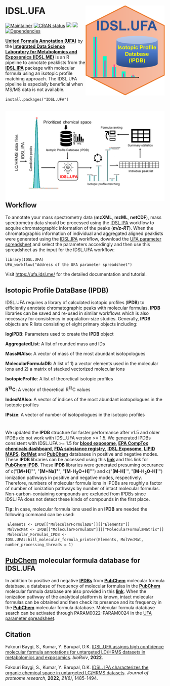 # IDSL.UFA<img src='UFA_educational_files/Figures/IDSL.UFA-logo.PNG' width="250px" align="right" />

<!-- badges: start -->
[![Maintainer](https://img.shields.io/badge/maintainer-Sadjad_Fakouri_Baygi-blue)](https://github.com/sajfb)
[![CRAN status](https://www.r-pkg.org/badges/version/IDSL.UFA)](https://cran.r-project.org/package=IDSL.UFA)
![](http://cranlogs.r-pkg.org/badges/IDSL.UFA?color=orange)
![](http://cranlogs.r-pkg.org/badges/grand-total/IDSL.UFA?color=brightgreen)
[![Dependencies](https://tinyverse.netlify.com/badge/IDSL.UFA)](https://cran.r-project.org/package=IDSL.UFA)
<!-- badges: end -->

[**United Formula Annotation (UFA)**](https://ufa.idsl.me/) by the [**Integrated Data Science Laboratory for Metabolomics and Exposomics (IDSL.ME)**](https://www.idsl.me/) is an R pipeline to annotate peaklists from the [**IDSL.IPA**](https://github.com/idslme/IDSL.IPA) package with molecular formula using an isotopic profile matching approach. The IDSL.UFA pipeline is especially beneficial when MS/MS data is not available.

	install.packages("IDSL.UFA")

## <img src='UFA_educational_files/Figures/IDSL.UFA-TOC_Art.png' align="right" />

## Workflow
To annotate your mass spectrometry data (**mzXML**, **mzML**, **netCDF**), mass spectrometry data should be processed using the [IDSL.IPA](https://github.com/idslme/IDSL.IPA) workflow to acquire chromatographic information of the peaks (***m/z-RT***). When the chromatographic information of individual and aggregated aligned peaklists were generated using the [IDSL.IPA](https://github.com/idslme/IDSL.IPA) workflow, download the [UFA parameter spreadsheet](https://raw.githubusercontent.com/idslme/IDSL.UFA/main/UFA_parameters.xlsx) and select the parameters accordingly and then use this spreadsheet as the input for the IDSL.UFA workflow:

	library(IDSL.UFA)
	UFA_workflow("Address of the UFA parameter spreadsheet")

Visit https://ufa.idsl.me/ for the detailed documentation and tutorial.

## Isotopic Profile DataBase (IPDB)
IDSL.UFA requires a library of calculated isotopic profiles (**IPDB**) to efficiently annotate chromatographic peaks with molecular formulas. **IPDB** libraries can be saved and re-used in similar workflows which is also necessary for consistency in population-size studies.
Generally, **IPDB** objects are R lists consisting of eight primary objects including:

**logIPDB**: Parameters used to create the **IPDB** object

**AggregatedList**: A list of rounded mass and IDs

**MassMAIso**: A vector of mass of the most abundant isotopologues

**MolecularFormulaDB**: A list of 1) a vector elements used in the molecular ions and 2) a matrix of stacked vectorized molecular ions

**IsotopicProfile**: A list of theoretical isotopic profiles

**R<sup>13</sup>C**: A vector of theoretical R<sup>13</sup>C values

**IndexMAIso**: A vector of indices of the most abundant isotopologues in the isotopic profiles

**IPsize**: A vector of number of isotopologues in the isotopic profiles

#
We updated the **IPDB** structure for faster performance after v1.5 and older IPDBs do not work with IDSL.UFA version >= 1.5. We generated IPDBs consistent with IDSL.UFA >= 1.5 for [**blood exposome**](https://bloodexposome.org/#/dashboard), [**EPA CompTox chemicals dashboard**](https://comptox.epa.gov/dashboard/), [**FDA substance registry**](https://www.fda.gov/industry/fda-data-standards-advisory-board/structured-product-labeling-resources), [**IDSL.Exposome**](https://chemcor.idsl.site/exposomechemicals/), [**LIPID MAPS**](https://www.lipidmaps.org/), [**RefMet**](https://metabolomicsworkbench.org/databases/refmet/index.php) and [**PubChem**](https://pubchem.ncbi.nlm.nih.gov/) databases in positive and negative modes. These **IPDB** libraries can be accessed using this [**link**](https://zenodo.org/record/7065107/files/IPDB_v1.5.zip?download=1) and this link for [**PubChem IPDB**](https://zenodo.org/record/7065107/files/PubChem07092021.zip?download=1). These **IPDB** libraries were generated presuming occurance of c("**[M+H]<sup>+</sup>**", "**[M+Na]<sup>+</sup>**", "**[M-H<sub>2</sub>O+H]<sup>+</sup>**") and c("**[M-H]<sup>-</sup>**", "**[M-H<sub>2</sub>O-H]<sup>-</sup>**") ionization pathways in positive and negative modes, respectively. Therefore, numbers of molecular formula ions in IPDBs are roughly a factor of number of ionization pathways by number of intact molecular formulas. Non-carbon-containing compounds are excluded from IPDBs since IDSL.IPA does not detect these kinds of compounds in the first place.

**Tip:** In case, molecular formula ions used in an **IPDB** are needed the following command can be used:

	 Elements <- IPDB[["MolecularFormulaDB"]][["Elements"]]
	 MolVecMat <- IPDB[["MolecularFormulaDB"]][["MolecularFormulaMatrix"]]
	 Molecular_Formulas_IPDB <- IDSL.UFA::hill_molecular_formula_printer(Elements, MolVecMat, number_processing_threads = 1)

## [**PubChem**](https://pubchem.ncbi.nlm.nih.gov/) molecular formula database for IDSL.UFA
In addition to positive and negative [**IPDBs**](https://zenodo.org/record/7065107/files/PubChem07092021.zip?download=1) from [**PubChem**](https://pubchem.ncbi.nlm.nih.gov/) molecular formula database, a database of frequency of molecular formulas in the [**PubChem**](https://pubchem.ncbi.nlm.nih.gov/) molecular formula database are also provided in this [**link**](https://zenodo.org/record/7065107/files/PubChem_MolecularFormula_Freq_Database.Rdata?download=1). When the ionization pathway of the analytical platform is known, intact molecular formulas can be obtained and then check its presence and its frequency in the [**PubChem**](https://pubchem.ncbi.nlm.nih.gov/) molecular formula database. Molecular formula database search can be activated through PARAM0022-PARAM0024 in the [UFA parameter spreadsheet](https://raw.githubusercontent.com/idslme/IDSL.UFA/main/UFA_parameters.xlsx).

## Citation
Fakouri Baygi, S., Kumar, Y. Barupal, D.K. [IDSL.UFA assigns high confidence molecular formula annotations for untargeted LC/HRMS datasets in metabolomics and exposomics](https://www.biorxiv.org/content/10.1101/2022.02.02.478834v2). *bioRxiv*, **2022**.


Fakouri Baygi, S., Kumar, Y. Barupal, D.K. [IDSL. IPA characterizes the organic chemical space in untargeted LC/HRMS datasets](https://pubs.acs.org/doi/10.1021/acs.jproteome.2c00120). *Journal of proteome research*, **2022**, *21(6)*, 1485-1494.
